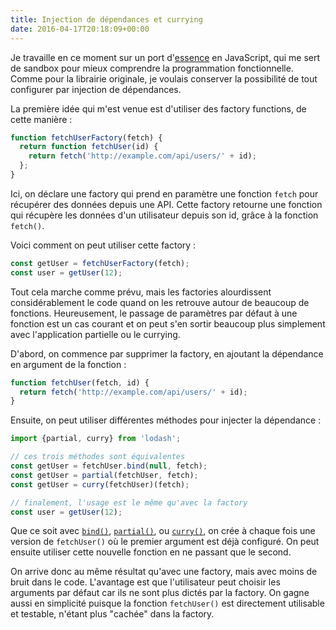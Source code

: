 ```yaml
---
title: Injection de dépendances et currying
date: 2016-04-17T20:18:09+00:00
---
```


Je travaille en ce moment sur un port d'[essence](https://github.com/essence/essence) en JavaScript, qui me sert de sandbox pour mieux comprendre la programmation fonctionnelle. Comme pour la librairie originale, je voulais conserver la possibilité de tout configurer par injection de dépendances.

La première idée qui m'est venue est d'utiliser des factory functions, de cette manière :

```javascript
function fetchUserFactory(fetch) {
  return function fetchUser(id) {
    return fetch('http://example.com/api/users/' + id);
  };
}
```

Ici, on déclare une factory qui prend en paramètre une fonction `fetch` pour récupérer des données depuis une API. Cette factory retourne une fonction qui récupère les données d'un utilisateur depuis son id, grâce à la fonction `fetch()`.

Voici comment on peut utiliser cette factory :

```javascript
const getUser = fetchUserFactory(fetch);
const user = getUser(12);
```

Tout cela marche comme prévu, mais les factories alourdissent considérablement le code quand on les retrouve autour de beaucoup de fonctions. Heureusement, le passage de paramètres par défaut à une fonction est un cas courant et on peut s'en sortir beaucoup plus simplement avec l'application partielle ou le currying.

D'abord, on commence par supprimer la factory, en ajoutant la dépendance en argument de la fonction :

```javascript
function fetchUser(fetch, id) {
  return fetch('http://example.com/api/users/' + id);
}
```

Ensuite, on peut utiliser différentes méthodes pour injecter la dépendance :

```javascript
import {partial, curry} from 'lodash';

// ces trois méthodes sont équivalentes
const getUser = fetchUser.bind(null, fetch);
const getUser = partial(fetchUser, fetch);
const getUser = curry(fetchUser)(fetch);

// finalement, l'usage est le même qu'avec la factory
const user = getUser(12);
```

Que ce soit avec [`bind()`](https://developer.mozilla.org/en-US/docs/Web/JavaScript/Reference/Global_Objects/Function/bind "Documentation de bind()"), [`partial()`](http://devdocs.io/lodash~4/index#partial "Documentation de partial()"), ou [`curry()`](http://devdocs.io/lodash~4/index#curry "Documentation de curry()"), on crée à chaque fois une version de `fetchUser()` où le premier argument est déjà configuré. On peut ensuite utiliser cette nouvelle fonction en ne passant que le second.

On arrive donc au même résultat qu'avec une factory, mais avec moins de bruit dans le code. L'avantage est que l'utilisateur peut choisir les arguments par défaut car ils ne sont plus dictés par la factory. On gagne aussi en simplicité puisque la fonction `fetchUser()` est directement utilisable et testable, n'étant plus "cachée" dans la factory.